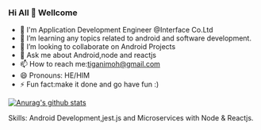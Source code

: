 ### Hi All 👋 Wellcome
- 🔭 I'm Application Development Engineer @Interface Co.Ltd
- 🌱 I’m learning any topics related to android and software development.
- 👯 I’m looking to collaborate on Android Projects
- 💬 Ask me about Android,node and reactjs
- 📫 How to reach me:tiganimoh@gmail.com
- 😄 Pronouns: HE/HIM
- ⚡ Fun fact:make it done and go have fun :)

[![Anurag's github stats](https://github-readme-stats.vercel.app/api?username=ELTEGANI&count_private=true&show_icons=true&theme=buefy)](https://github.com/anuraghazra/github-readme-stats)

Skills: Android Development,jest.js and Microservices with Node & Reactjs.
